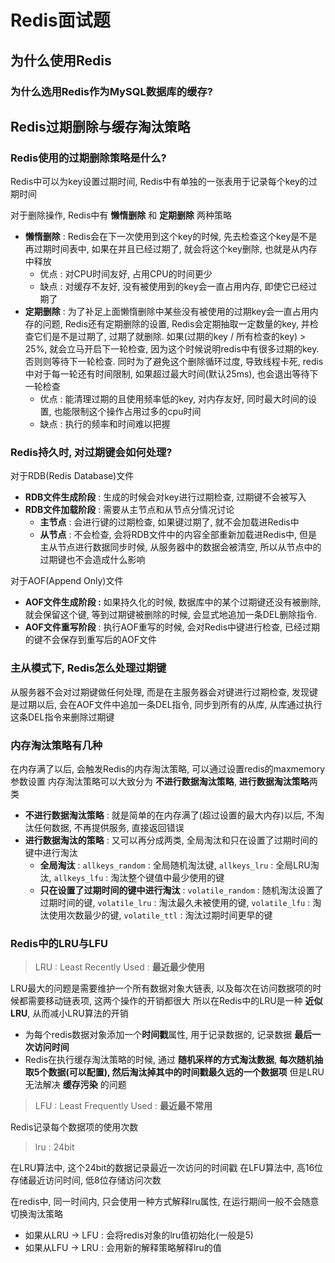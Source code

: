 # Redis面试题

## 为什么使用Redis

### 为什么选用Redis作为MySQL数据库的缓存?

## Redis过期删除与缓存淘汰策略

### Redis使用的过期删除策略是什么?

Redis中可以为key设置过期时间, Redis中有单独的一张表用于记录每个key的过期时间

对于删除操作, Redis中有 **懒惰删除** 和 **定期删除** 两种策略

- **懒惰删除** : Redis会在下一次使用到这个key的时候, 先去检查这个key是不是再过期时间表中, 如果在并且已经过期了, 就会将这个key删除, 也就是从内存中释放
  - 优点 : 对CPU时间友好, 占用CPU的时间更少
  - 缺点 : 对缓存不友好, 没有被使用到的key会一直占用内存, 即使它已经过期了
- **定期删除** : 为了补足上面懒惰删除中某些没有被使用的过期key会一直占用内存的问题, Redis还有定期删除的设置, Redis会定期抽取一定数量的key, 并检查它们是不是过期了, 过期了就删除. 如果(过期的key / 所有检查的key) > 25%, 就会立马开启下一轮检查, 因为这个时候说明redis中有很多过期的key. 否则则等待下一轮检查. 同时为了避免这个删除循环过度, 导致线程卡死, redis中对于每一轮还有时间限制, 如果超过最大时间(默认25ms), 也会退出等待下一轮检查
  - 优点 : 能清理过期的且使用频率低的key, 对内存友好, 同时最大时间的设置, 也能限制这个操作占用过多的cpu时间
  - 缺点 : 执行的频率和时间难以把握

### Redis持久时, 对过期键会如何处理?

对于RDB(Redis Database)文件

- **RDB文件生成阶段** : 生成的时候会对key进行过期检查, 过期键不会被写入
- **RDB文件加载阶段** : 需要从主节点和从节点分情况讨论
  - **主节点** : 会进行键的过期检查, 如果键过期了, 就不会加载进Redis中
  - **从节点** : 不会检查, 会将RDB文件中的内容全部重新加载进Redis中, 但是主从节点进行数据同步时候, 从服务器中的数据会被清空, 所以从节点中的过期键也不会造成什么影响

对于AOF(Append Only)文件

- **AOF文件生成阶段 :** 如果持久化的时候, 数据库中的某个过期键还没有被删除, 就会保留这个键, 等到过期键被删除的时候, 会显式地追加一条DEL删除指令.
- **AOF文件重写阶段** : 执行AOF重写的时候, 会对Redis中键进行检查, 已经过期的键不会保存到重写后的AOF文件



### 主从模式下, Redis怎么处理过期键

从服务器不会对过期键做任何处理, 而是在主服务器会对键进行过期检查, 发现键是过期以后, 会在AOF文件中追加一条DEL指令, 同步到所有的从库, 从库通过执行这条DEL指令来删除过期键

### 内存淘汰策略有几种

在内存满了以后, 会触发Redis的内存淘汰策略, 可以通过设置redis的maxmemory参数设置
内存淘汰策略可以大致分为 **不进行数据淘汰策略**, **进行数据淘汰策略**两类

- **不进行数据淘汰策略** : 就是简单的在内存满了(超过设置的最大内存)以后, 不淘汰任何数据, 不再提供服务, 直接返回错误
- **进行数据淘汰的策略** : 又可以再分成两类, 全局淘汰和只在设置了过期时间的键中进行淘汰
  - **全局淘汰** : `allkeys_random` : 全局随机淘汰键, `allkeys_lru` : 全局LRU淘汰, `allkeys_lfu` : 淘汰整个键值中最少使用的键
  - **只在设置了过期时间的键中进行淘汰** : `volatile_random` : 随机淘汰设置了过期时间的键, `volatile_lru` : 淘汰最久未被使用的键, `volatile_lfu` : 淘汰使用次数最少的键, `volatile_ttl` : 淘汰过期时间更早的键

### Redis中的LRU与LFU

> LRU : Least Recently Used : **最近最少使用**

LRU最大的问题是需要维护一个所有数据对象大链表, 以及每次在访问数据项的时候都需要移动链表项, 这两个操作的开销都很大
所以在Redis中的LRU是一种 **近似LRU**, 从而减小LRU算法的开销

- 为每个redis数据对象添加一个**时间戳**属性, 用于记录数据的, 记录数据 **最后一次访问时间**
- Redis在执行缓存淘汰策略的时候, 通过 **随机采样的方式淘汰数据**, **每次随机抽取5个数据(可以配置), 然后淘汰掉其中的时间戳最久远的一个数据项**
但是LRU无法解决 **缓存污染** 的问题

> LFU : Least Frequently Used : **最近最不常用**

Redis记录每个数据项的使用次数

> lru : 24bit

在LRU算法中, 这个24bit的数据记录最近一次访问的时间戳
在LFU算法中, 高16位存储最近访问时间, 低8位存储访问次数

在redis中, 同一时间内, 只会使用一种方式解释lru属性, 在运行期间一般不会随意切换淘汰策略

- 如果从LRU -> LFU : 会将redis对象的lru值初始化(一般是5)
- 如果从LFU  -> LRU : 会用新的解释策略解释lru的值

### 